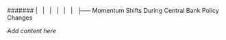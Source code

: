 ####### |   |   |   |   |   |   ├── Momentum Shifts During Central Bank Policy Changes

*Add content here*